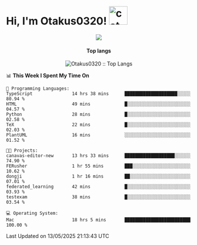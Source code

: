 <h1> Hi, I'm Otakus0320! <img src="https://media.giphy.com/media/mGcNjsfWAjY5AEZNw6/giphy.gif" width="50" alt="cat"></h1>

<p align="center"><a href="https://wakatime.com/@044d69d0-1253-4f60-96b6-5d19a0f9dde5"><img src="https://wakatime.com/badge/user/044d69d0-1253-4f60-96b6-5d19a0f9dde5.svg" /></a></p>

<h4 align="center">Top langs</h4>

<p align="center"><img src="https://github-readme-stats.vercel.app/api/top-langs/?username=Otakus0320&langs_count=10&theme=tokyonight&layout=compact&timestamp={{random_number}}" alt="Otakus0320 :: Top Langs" /></p>

<!--START_SECTION:waka-->
📊 **This Week I Spent My Time On** 

```text
💬 Programming Languages: 
TypeScript               14 hrs 38 mins      ████████████████████░░░░░   80.94 % 
HTML                     49 mins             █░░░░░░░░░░░░░░░░░░░░░░░░   04.57 % 
Python                   28 mins             █░░░░░░░░░░░░░░░░░░░░░░░░   02.58 % 
TeX                      22 mins             █░░░░░░░░░░░░░░░░░░░░░░░░   02.03 % 
PlantUML                 16 mins             ░░░░░░░░░░░░░░░░░░░░░░░░░   01.52 % 

🐱‍💻 Projects: 
canavas-editor-new       13 hrs 33 mins      ███████████████████░░░░░░   74.90 % 
FERusher                 1 hr 55 mins        ███░░░░░░░░░░░░░░░░░░░░░░   10.62 % 
dongji                   1 hr 16 mins        ██░░░░░░░░░░░░░░░░░░░░░░░   07.01 % 
federated_learning       42 mins             █░░░░░░░░░░░░░░░░░░░░░░░░   03.93 % 
testexam                 38 mins             █░░░░░░░░░░░░░░░░░░░░░░░░   03.54 % 

💻 Operating System: 
Mac                      18 hrs 5 mins       █████████████████████████   100.00 % 
```


 Last Updated on 13/05/2025 21:13:43 UTC
<!--END_SECTION:waka-->
